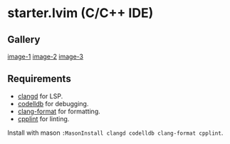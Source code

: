 # starter.lvim (C/C++ IDE)

## Gallery

[image-1](https://raw.githubusercontent.com/LunarVim/starter.lvim/media/c-ide/image-1.png)
[image-2](https://raw.githubusercontent.com/LunarVim/starter.lvim/media/c-ide/image-2.png)
[image-3](https://raw.githubusercontent.com/LunarVim/starter.lvim/media/c-ide/image-3.png)

## Requirements

- [clangd](https://clangd.llvm.org) for LSP.
- [codelldb](https://github.com/vadimcn/vscode-lldb) for debugging.
- [clang-format](https://clang.llvm.org/docs/ClangFormat.html) for formatting.
- [cpplint](https://github.com/cpplint/cpplint) for linting.

Install with mason `:MasonInstall clangd codelldb clang-format cpplint`.